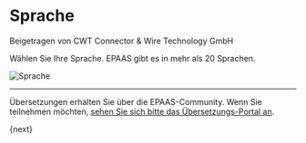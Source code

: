 <!-- add-breadcrumbs -->
# Sprache
<span class="text-muted contributed-by">Beigetragen von CWT Connector & Wire Technology GmbH</span>

Wählen Sie Ihre Sprache. EPAAS gibt es in mehr als 20 Sprachen.

<img alt="Sprache" class="screenshot" src="{{docs_base_url}}/assets/img/setup-wizard/step-1.png">

---

Übersetzungen erhalten Sie über die EPAAS-Community. Wenn Sie teilnehmen möchten, [sehen Sie sich bitte das Übersetzungs-Portal an](https://translate.epaas.com).

{next}
